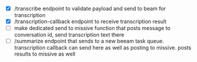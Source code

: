 - [x] /transcribe endpoint to validate payload and send to beam for transcription
- [x] /transcription-callback endpoint to receive transcription result
- [ ] make dedicated send to missive function that posts message to conversation id, send transcription text there
- [ ] /summarize endpoint that sends to a new beeam task queue. transcription callback can send here as well as posting to missive. posts results to missive as well